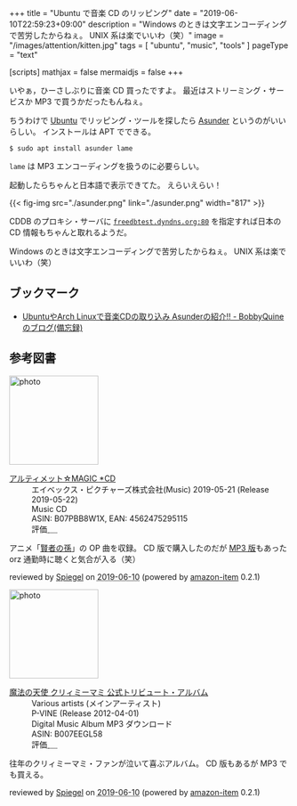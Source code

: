 +++
title = "Ubuntu で音楽 CD のリッピング"
date =  "2019-06-10T22:59:23+09:00"
description = "Windows のときは文字エンコーディングで苦労したからねぇ。 UNIX 系は楽でいいわ（笑）"
image = "/images/attention/kitten.jpg"
tags = [ "ubuntu", "music", "tools" ]
pageType = "text"

[scripts]
  mathjax = false
  mermaidjs = false
+++

いやぁ，ひーさしぶりに音楽 CD 買ったですよ。
最近はストリーミング・サービスか MP3 で買うかだったもんねぇ。

ちうわけで [Ubuntu] でリッピング・ツールを探したら [Asunder] というのがいいらしい。
インストールは APT でできる。

```text
$ sudo apt install asunder lame
```

`lame` は MP3 エンコーディングを扱うのに必要らしい。

起動したらちゃんと日本語で表示できてた。
えらいえらい！

{{< fig-img src="./asunder.png" link="./asunder.png" width="817" >}}

CDDB のプロキシ・サーバに [`freedbtest.dyndns.org:80`](https://freedbtest.dyndns.org/ "freedb 日本語") を指定すれば日本の CD 情報もちゃんと取れるようだ。

Windows のときは文字エンコーディングで苦労したからねぇ。
UNIX 系は楽でいいわ（笑）

## ブックマーク

- [UbuntuやArch Linuxで音楽CDの取り込み Asunderの紹介!! - BobbyQuineのブログ(備忘録)](http://bobbyquine.hatenablog.com/entry/2018/01/16/005131)

[Ubuntu]: https://www.ubuntu.com/ "The leading operating system for PCs, IoT devices, servers and the cloud | Ubuntu"
[Asunder]: http://www.littlesvr.ca/asunder/

## 参考図書

<div class="hreview">
  <div class="photo"><a class="item url" href="https://www.amazon.co.jp/%E3%82%A2%E3%83%AB%E3%83%86%E3%82%A3%E3%83%A1%E3%83%83%E3%83%88%E2%98%86MAGIC-CD-i%E2%98%86Ris/dp/B07PBB8W1X?SubscriptionId=AKIAJYVUJ3DMTLAECTHA&tag=baldandersinf-22&linkCode=xm2&camp=2025&creative=165953&creativeASIN=B07PBB8W1X"><img src="https://images-fe.ssl-images-amazon.com/images/I/61fwAZoNBfL._SL160_.jpg" width="160" alt="photo"></a></div>
  <dl class="fn">
    <dt><a href="https://www.amazon.co.jp/%E3%82%A2%E3%83%AB%E3%83%86%E3%82%A3%E3%83%A1%E3%83%83%E3%83%88%E2%98%86MAGIC-CD-i%E2%98%86Ris/dp/B07PBB8W1X?SubscriptionId=AKIAJYVUJ3DMTLAECTHA&tag=baldandersinf-22&linkCode=xm2&camp=2025&creative=165953&creativeASIN=B07PBB8W1X">アルティメット☆MAGIC *CD</a></dt>
    <dd>エイベックス・ピクチャーズ株式会社(Music) 2019-05-21 (Release 2019-05-22)</dd>
    <dd>Music CD</dd>
    <dd>ASIN: B07PBB8W1X, EAN: 4562475295115</dd>
    <dd>評価<abbr class="rating fa-sm" title="4">&nbsp;<i class="fas fa-star"></i>&nbsp;<i class="fas fa-star"></i>&nbsp;<i class="fas fa-star"></i>&nbsp;<i class="fas fa-star"></i>&nbsp;<i class="far fa-star"></i></abbr></dd>
  </dl>
  <p class="description">アニメ「<a href="http://kenja-no-mago.jp/">賢者の孫</a>」の OP 曲を収録。 CD 版で購入したのだが <a href="https://www.amazon.co.jp/exec/obidos/ASIN/B07RMKKSG9/baldandersinf-22/">MP3 版</a>もあった orz 通勤時に聴くと気合が入る（笑）</p>
  <p class="powered-by" >reviewed by <a href='#maker' class='reviewer'>Spiegel</a> on <abbr class="dtreviewed" title="2019-06-10">2019-06-10</abbr> (powered by <a href="https://github.com/spiegel-im-spiegel/amazon-item" >amazon-item</a> 0.2.1)</p>
</div>

<div class="hreview">
  <div class="photo"><a class="item url" href="https://www.amazon.co.jp/%E9%AD%94%E6%B3%95%E3%81%AE%E5%A4%A9%E4%BD%BF-%E3%82%AF%E3%83%AA%E3%82%A3%E3%83%9F%E3%83%BC%E3%83%9E%E3%83%9F-%E5%85%AC%E5%BC%8F%E3%83%88%E3%83%AA%E3%83%93%E3%83%A5%E3%83%BC%E3%83%88%E3%83%BB%E3%82%A2%E3%83%AB%E3%83%90%E3%83%A0-Various-artists/dp/B007EEGL58?SubscriptionId=AKIAJYVUJ3DMTLAECTHA&tag=baldandersinf-22&linkCode=xm2&camp=2025&creative=165953&creativeASIN=B007EEGL58"><img src="https://images-fe.ssl-images-amazon.com/images/I/51kqeF4UfiL._SL160_.jpg" width="160" alt="photo"></a></div>
  <dl class="fn">
    <dt><a href="https://www.amazon.co.jp/%E9%AD%94%E6%B3%95%E3%81%AE%E5%A4%A9%E4%BD%BF-%E3%82%AF%E3%83%AA%E3%82%A3%E3%83%9F%E3%83%BC%E3%83%9E%E3%83%9F-%E5%85%AC%E5%BC%8F%E3%83%88%E3%83%AA%E3%83%93%E3%83%A5%E3%83%BC%E3%83%88%E3%83%BB%E3%82%A2%E3%83%AB%E3%83%90%E3%83%A0-Various-artists/dp/B007EEGL58?SubscriptionId=AKIAJYVUJ3DMTLAECTHA&tag=baldandersinf-22&linkCode=xm2&camp=2025&creative=165953&creativeASIN=B007EEGL58">魔法の天使 クリィミーマミ 公式トリビュート・アルバム</a></dt>
	<dd>Various artists (メインアーティスト)</dd>
    <dd>P-VINE (Release 2012-04-01)</dd>
    <dd>Digital Music Album MP3 ダウンロード</dd>
    <dd>ASIN: B007EEGL58</dd>
    <dd>評価<abbr class="rating fa-sm" title="5">&nbsp;<i class="fas fa-star"></i>&nbsp;<i class="fas fa-star"></i>&nbsp;<i class="fas fa-star"></i>&nbsp;<i class="fas fa-star"></i>&nbsp;<i class="fas fa-star"></i></abbr></dd>
  </dl>
  <p class="description">往年のクリィミーマミ・ファンが泣いて喜ぶアルバム。 CD 版もあるが MP3 でも買える。</p>
  <p class="powered-by" >reviewed by <a href='#maker' class='reviewer'>Spiegel</a> on <abbr class="dtreviewed" title="2019-06-10">2019-06-10</abbr> (powered by <a href="https://github.com/spiegel-im-spiegel/amazon-item" >amazon-item</a> 0.2.1)</p>
</div>
